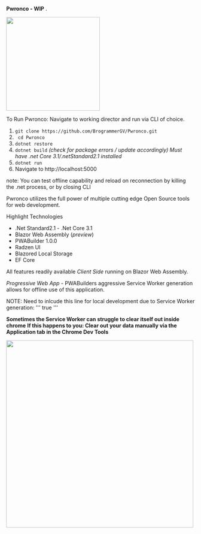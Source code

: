  **Pwronco - WIP** . 

  <img src="https://i.imgur.com/74oFW4t.png" width="250" height="250">

To Run Pwronco: Navigate to working director and run via CLI of choice. 

1. ```git clone https://github.com/BrogrammerGV/Pwronco.git ```
2. ``` cd Pwronco```
3. ```dotnet restore```
4. ```dotnet build``` *(check for package errors / update accordingly) Must have .net Core 3.1/.netStandard2.1 installed*
5. ```dotnet run```
6. Navigate to http://localhost:5000

note: You can test offline capability and reload on reconnection by killing the .net process, or by closing CLI


Pwronco utilizes the full power of multiple cutting edge Open Source tools for web development.

Highlight Technologies

* .Net Standard2.1 - .Net Core 3.1
* Blazor Web Assembly (*preview*)
* PWABuilder 1.0.0
* Radzen UI
* Blazored Local Storage
* EF Core

All features readily available *Client Side* running on Blazor Web Assembly.

*Progressive Web App* - 
PWABuilders aggressive Service Worker generation allows for offline use of this application.


NOTE: 
Need to inlcude this line for local development due to Service Worker generation: 
'''
<ServiceWorkerForce>true</ServiceWorkerForce>
'''

**Sometimes the Service Worker can struggle to clear itself out inside chrome**
**If this happens to you: Clear out your data manually via the Application tab in the Chrome Dev Tools**

 <img src="https://i.imgur.com/zj08Cmc.png=500x500" width="500" height="500">




